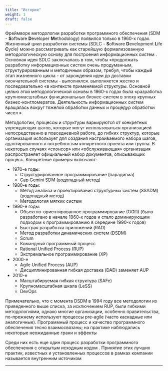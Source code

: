 ```yaml
---
title: "История"
weight: 1
draft: false
---
```


Фреймворк методологии разработки программного обеспечения (SDM - **S**oftware **D**eveloper **M**ethodology) появился только в 1960-х годах. Жизненный цикл разработки системы (SDLC - **S**oftware **D**evelopment **L**ife **C**ycle) можно рассматривать как старейшую формализованную методологическую основу для построения информационных систем . Основная идея SDLC заключалась в том, чтобы «продолжать разработку информационных систем очень продуманным, структурированным и методичным образом, требуя, чтобы каждый этап жизненного цикла - от зарождения идеи до доставки окончательной системы - выполнялся. выполняется жестко и последовательно «в контексте применяемой структуры. Основной целью этой методологической основы в 1960-х годах была «разработка крупномасштабных функциональных бизнес-систем в эпоху крупных бизнес-конгломератов. Деятельность информационных систем вращалась вокруг тяжелой обработки данных и процедур обработки чисел ».

Методологии, процессы и структуры варьируются от конкретных упреждающих шагов, которые могут использоваться организацией непосредственно в повседневной работе, до гибких структур, которые организация использует для создания настраиваемого набора шагов, адаптированного к потребностям конкретного проекта или группа. В некоторых случаях «спонсор» или «обслуживающая» организация распространяет официальный набор документов, описывающих процесс. Конкретные примеры включают:

* 1970-е годы:
    * Структурированное программирование (парадигма)
    * Cap Gemini SDM (водопадный метод)
* 1980-е годы:
    * Метод анализа и проектирования структурных систем (SSADM) (водопадный метод)
    * Методология мягких систем
* 1990-е годы:
    * Объектно-ориентированное программирование (ООП) (было разработано в начале 1960-х годов и стало доминирующим подходом к программированию в середине 1990-х годов)
    * Быстрая разработка приложений (RAD)
    * Метод разработки динамических систем (DSDM)
    * Scrum
    * Командный программный процесс
    * Rational Unified Process (RUP)
    * Экстремальное программирование (XP)
* 2000-е
    * Agile Unified Process (AUP)
    * Дисциплинированная гибкая доставка (DAD) заменяет AUP
* 2010-е
    * Масштабируемая гибкая структура (SAFe)
    * Крупномасштабная шкала (LeSS)
    * DevOps

Примечательно, что с момента DSDM в 1994 году все методологии из приведенного выше списка, за исключением RUP, были гибкими методологиями, однако многие организации, особенно правительства, по-прежнему используют процессы pre-agile (часто каскадные или аналогичные). Программный процесс и качество программного обеспечения тесно взаимосвязаны; на практике наблюдались некоторые неожиданные грани и эффекты

Среди них есть еще один процесс разработки программного обеспечения с открытым исходным кодом . Принятие этих лучших практик, известных и установленных процессов в рамках компании называется внутренним источиком

---